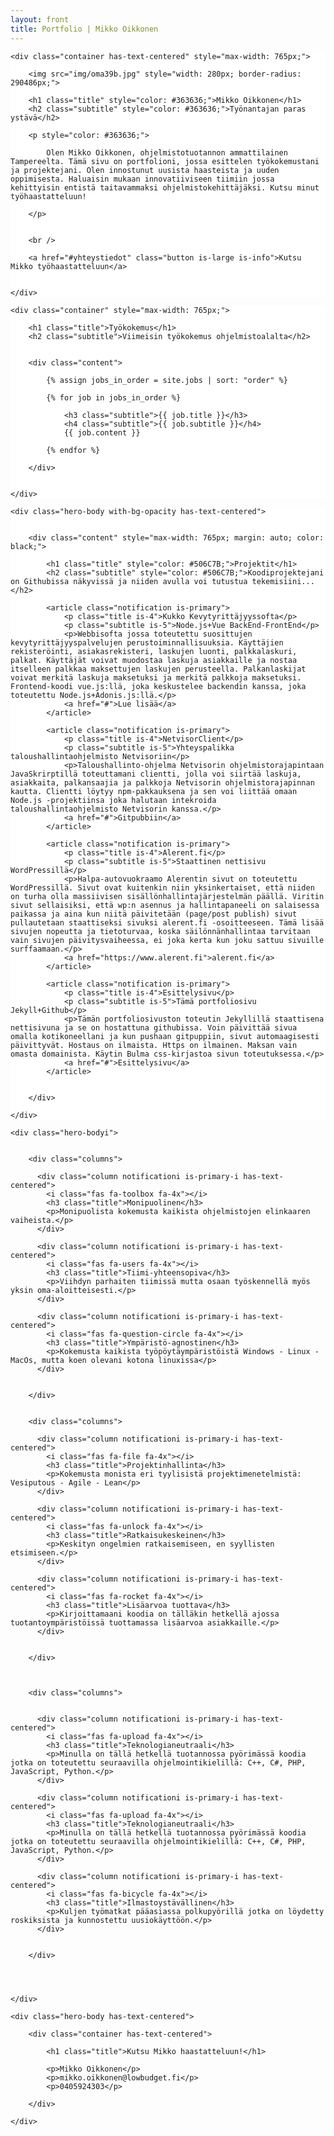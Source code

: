 ```yaml
---
layout: front
title: Portfolio | Mikko Oikkonen
---
```




<section class="hero is-primary is-fullheight-with-navbar" style="background: #ffffff url('img/coffee-background.jpg') no-repeat scroll center 40%; background-size: cover;">

  
  <div class="hero-body with-bg-opacity">

	<div class="container has-text-centered" style="max-width: 765px;">
      	
      	<img src="img/oma39b.jpg" style="width: 280px; border-radius: 290486px;">
		
      	<h1 class="title" style="color: #363636;">Mikko Oikkonen</h1>
      	<h2 class="subtitle" style="color: #363636;">Työnantajan paras ystävä</h2>
    
      	<p style="color: #363636;">

      		Olen Mikko Oikkonen, ohjelmistotuotannon ammattilainen Tampereelta. Tämä sivu on portfolioni, jossa esittelen työkokemustani ja projektejani. Olen innostunut uusista haasteista ja uuden oppimisesta. Haluaisin mukaan innovatiiviseen tiimiin jossa kehittyisin entistä taitavammaksi ohjelmistokehittäjäksi. Kutsu minut työhaastatteluun!

		</p>


      	<br />

      	<a href="#yhteystiedot" class="button is-large is-info">Kutsu Mikko työhaastatteluun</a>


    </div>
  
  </div>




</section>








<section id="kokemus" class="hero is-fullheight" style="background: #ffffff;">

  
  <div class="hero-body">

	<div class="container" style="max-width: 765px;">
      
      	<h1 class="title">Työkokemus</h1>
      	<h2 class="subtitle">Viimeisin työkokemus ohjelmistoalalta</h2>
    

      	<div class="content">

			{% assign jobs_in_order = site.jobs | sort: "order" %}

			{% for job in jobs_in_order %}

				<h3 class="subtitle">{{ job.title }}</h3>
				<h4 class="subtitle">{{ job.subtitle }}</h4>
				{{ job.content }}

			{% endfor %}      	

		</div>


    </div>
  
  </div>

</section>


  



<section class="hero is-primary is-fullheight" style="background: #ffffff url('img/code-background.jpg') no-repeat scroll center 40%; background-size: cover;">

  
	<div class="hero-body with-bg-opacity has-text-centered">


		<div class="content" style="max-width: 765px; margin: auto; color: black;">

	      	<h1 class="title" style="color: #506C7B;">Projektit</h1>
    	  	<h2 class="subtitle" style="color: #506C7B;">Koodiprojektejani on Githubissa näkyvissä ja niiden avulla voi tutustua tekemisiini...</h2>

			<article class="notification is-primary">
				<p class="title is-4">Kukko Kevytyrittäjyyssofta</p>
				<p class="subtitle is-5">Node.js+Vue BackEnd-FrontEnd</p>
				<p>Webbisofta jossa toteutettu suosittujen kevytyrittäjyyspalvelujen perustoiminnallisuuksia. Käyttäjien rekisteröinti, asiakasrekisteri, laskujen luonti, palkkalaskuri, palkat. Käyttäjät voivat muodostaa laskuja asiakkaille ja nostaa itselleen palkkaa maksettujen laskujen perusteella. Palkanlaskijat voivat merkitä laskuja maksetuksi ja merkitä palkkoja maksetuksi. Frontend-koodi vue.js:llä, joka keskustelee backendin kanssa, joka toteutettu Node.js+Adonis.js:llä.</p>
				<a href="#">Lue lisää</a>
			</article>

			<article class="notification is-primary">
				<p class="title is-4">NetvisorClient</p>
				<p class="subtitle is-5">Yhteyspalikka taloushallintaohjelmisto Netvisoriin</p>
				<p>Taloushallinto-ohjelma Netvisorin ohjelmistorajapintaan JavaSkrirptillä toteuttamani clientti, jolla voi siirtää laskuja, asiakkaita, palkansaajia ja palkkoja Netvisorin ohjelmistorajapinnan kautta. Clientti löytyy npm-pakkauksena ja sen voi liittää omaan Node.js -projektiinsa joka halutaan intekroida taloushallintaohjelmisto Netvisorin kanssa.</p>
				<a href="#">Gitpubbiin</a>
			</article>

			<article class="notification is-primary">
				<p class="title is-4">Alerent.fi</p>
				<p class="subtitle is-5">Staattinen nettisivu WordPressillä</p>
				<p>Halpa-autovuokraamo Alerentin sivut on toteutettu WordPressillä. Sivut ovat kuitenkin niin yksinkertaiset, että niiden on turha olla massiivisen sisällönhallintajärjestelmän päällä. Viritin sivut sellaisiksi, että wp:n asennus ja hallintapaneeli on salaisessa paikassa ja aina kun niitä päivitetään (page/post publish) sivut pullautetaan staattiseksi sivuksi alerent.fi -osoitteeseen. Tämä lisää sivujen nopeutta ja tietoturvaa, koska säilönnänhallintaa tarvitaan vain sivujen päivitysvaiheessa, ei joka kerta kun joku sattuu sivuille surffaamaan.</p>
				<a href="https://www.alerent.fi">alerent.fi</a>
			</article>

			<article class="notification is-primary">
				<p class="title is-4">Esittelysivu</p>
				<p class="subtitle is-5">Tämä portfoliosivu Jekyll+Github</p>
				<p>Tämän portfoliosivuston toteutin Jekyllillä staattisena nettisivuna ja se on hostattuna githubissa. Voin päivittää sivua omalla kotikoneellani ja kun pushaan gitpuppiin, sivut automaagisesti päivittyvät. Hostaus on ilmaista. Https on ilmainen. Maksan vain omasta domainista. Käytin Bulma css-kirjastoa sivun toteutuksessa.</p>
				<a href="#">Esittelysivu</a>
			</article>


   	 	</div>

	</div>

</section>





<section class="section heroi is-fullheighti">


	<div class="hero-bodyi">


		<div class="columns">

		  <div class="column notificationi is-primary-i has-text-centered">
		    <i class="fas fa-toolbox fa-4x"></i>
		    <h3 class="title">Monipuolinen</h3>
		    <p>Monipuolista kokemusta kaikista ohjelmistojen elinkaaren vaiheista.</p>
		  </div>

		  <div class="column notificationi is-primary-i has-text-centered">
		    <i class="fas fa-users fa-4x"></i>
		    <h3 class="title">Tiimi-yhteensopiva</h3>
		    <p>Viihdyn parhaiten tiimissä mutta osaan työskennellä myös yksin oma-aloitteisesti.</p>
		  </div>

		  <div class="column notificationi is-primary-i has-text-centered">
		    <i class="fas fa-question-circle fa-4x"></i>
		    <h3 class="title">Ympäristö-agnostinen</h3>
		    <p>Kokemusta kaikista työpöytäympäristöistä Windows - Linux - MacOs, mutta koen olevani kotona linuxissa</p>
		  </div>


		</div>


		<div class="columns">

		  <div class="column notificationi is-primary-i has-text-centered">
		    <i class="fas fa-file fa-4x"></i>
		    <h3 class="title">Projektinhallinta</h3>
		    <p>Kokemusta monista eri tyylisistä projektimenetelmistä: Vesiputous - Agile - Lean</p>
		  </div>

		  <div class="column notificationi is-primary-i has-text-centered">
		    <i class="fas fa-unlock fa-4x"></i>
		    <h3 class="title">Ratkaisukeskeinen</h3>
		    <p>Keskityn ongelmien ratkaisemiseen, en syyllisten etsimiseen.</p>
		  </div>

		  <div class="column notificationi is-primary-i has-text-centered">
		    <i class="fas fa-rocket fa-4x"></i>
		    <h3 class="title">Lisäarvoa tuottava</h3>
		    <p>Kirjoittamaani koodia on tälläkin hetkellä ajossa tuotantoympäristöissä tuottamassa lisäarvoa asiakkaille.</p>
		  </div>


		</div>



		<div class="columns">


		  <div class="column notificationi is-primary-i has-text-centered">
		    <i class="fas fa-upload fa-4x"></i>
		    <h3 class="title">Teknologianeutraali</h3>
		    <p>Minulla on tällä hetkellä tuotannossa pyörimässä koodia jotka on toteutettu seuraavilla ohjelmointikielillä: C++, C#, PHP, JavaScript, Python.</p>
		  </div>

		  <div class="column notificationi is-primary-i has-text-centered">
		    <i class="fas fa-upload fa-4x"></i>
		    <h3 class="title">Teknologianeutraali</h3>
		    <p>Minulla on tällä hetkellä tuotannossa pyörimässä koodia jotka on toteutettu seuraavilla ohjelmointikielillä: C++, C#, PHP, JavaScript, Python.</p>
		  </div>

		  <div class="column notificationi is-primary-i has-text-centered">
		  	<i class="fas fa-bicycle fa-4x"></i>
		    <h3 class="title">Ilmastoystävällinen</h3>
		    <p>Kuljen työmatkat pääasiassa polkupyörillä jotka on löydetty roskiksista ja kunnostettu uusiokäyttöön.</p>
		  </div>


		</div>




	</div>


</section>





<section class="section hero is-fullheight is-info " id="yhteystiedot">


	<div class="hero-body has-text-centered">

		<div class="container has-text-centered">

			<h1 class="title">Kutsu Mikko haastatteluun!</h1>

			<p>Mikko Oikkonen</p>
			<p>mikko.oikkonen@lowbudget.fi</p>
			<p>0405924303</p>

		</div>

	</div>

</section>






